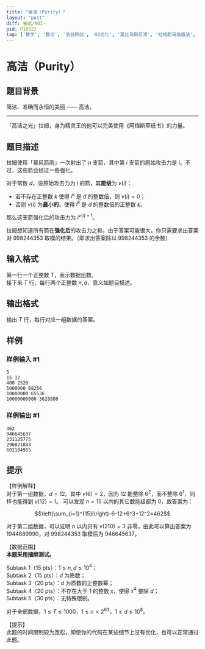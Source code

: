 ```yaml
---
title: "高洁（Purity）"
layout: "post"
diff: 省选/NOI-
pid: P10322
tag: ['数学', '数论', '洛谷原创', 'O2优化', '莫比乌斯反演', '拉格朗日插值法', '洛谷比赛']
---
```

# 高洁（Purity）
## 题目背景

简洁、准确而永恒的美丽 —— 高洁。
****
「高洁之光」拉姆，身为精灵王的他可以完美使用《阿梅斯草纸书》的力量。
## 题目描述

拉姆使用「暴风箭雨」一次射出了 $n$ 支箭，其中第 $i$ 支箭的原始攻击力是 $i$。不过，这些箭会经过一些强化。

对于常数 $d$，设原始攻击力为 $i$ 的箭，其**能级**为 $v(i)$：

- 若不存在正整数 $k$ 使得 $i^k$ 是 $d$ 的整数倍，则 $v(i)=0$；  
- 否则 $v(i)$ 为**最小的**、使得 $i^k$ 是 $d$ 的整数倍的正整数 $k$。

那么这支箭强化后的攻击力为 $i^{v(i)+1}$。

拉姆想知道所有箭在**强化后**的攻击力之和，由于答案可能很大，你只需要求出答案对 $998244353$ 取模的结果。（即求出答案除以 $998244353$ 的余数）
## 输入格式

第一行一个正整数 $T$，表示数据组数。  
接下来 $T$ 行，每行两个正整数 $n,d$，意义如题目描述。
## 输出格式

输出 $T$ 行，每行对应一组数据的答案。
## 样例

### 样例输入 #1
```
5
15 12
400 2520
5000000 68256
10000000 65536
10000000000 3628800
```
### 样例输出 #1
```
462
946645637
231125775
290821843
602104955
```
## 提示

【样例解释】   
对于第一组数据，$d=12$。其中 $v(6)=2$，因为 $12$ 能整除 $6^2$，而不整除 $6^1$，同样也能得到 $v(12)=1$。
可以发现 $n=15$ 以内的其它数能级都为 $0$，故答案为：

$$\left(\sum_{i=1}^{15}i\right)-6-12+6^3+12^2=462$$

对于第二组数据，可以证明 $n$ 以内只有 $v(210)=3$ 非零，由此可以算出答案为 $1944889990$，对 $998244353$ 取模后为 $946645637$。

【数据范围】  
**本题采用捆绑测试。**

Subtask 1（15 pts）：$1 \le n,d \le 10^4$；  
Subtask 2（15 pts）：$d$ 为质数；  
Subtask 3（20 pts）：$d$ 为质数的正整数幂；  
Subtask 4（20 pts）：不存在大于 $1$ 的整数 $x$，使得 $x^4$ 整除 $d$；  
Subtask 5（30 pts）：无特殊限制。

对于全部数据，$1\le T \le 1000$，$1\le n < 2^{63}$，$1\le d \le 10^8$。

【提示】  
此题的时间限制较为宽松，即使你的代码在某些细节上没有优化，也可以正常通过此题。
